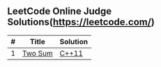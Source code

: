 ## LeetCode Online Judge Solutions(https://leetcode.com/)

| # | Title | Solution |
|---| ----- | -------- |
|1|[Two Sum](https://oj.leetcode.com/problems/two-sum/)| [C++11](./TwoSum/TwoSum.cpp)|
